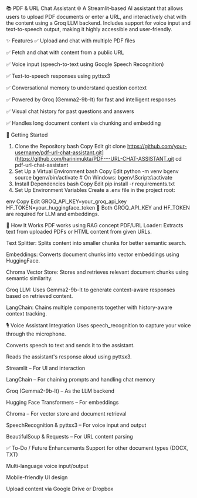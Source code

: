 📚 PDF & URL Chat Assistant 🌐
A Streamlit-based AI assistant that allows users to upload PDF documents or enter a URL, and interactively chat with the content using a Groq LLM backend. Includes support for voice input and text-to-speech output, making it highly accessible and user-friendly.

✨ Features
✅ Upload and chat with multiple PDF files

✅ Fetch and chat with content from a public URL

✅ Voice input (speech-to-text using Google Speech Recognition)

✅ Text-to-speech responses using pyttsx3

✅ Conversational memory to understand question context

✅ Powered by Groq (Gemma2-9b-It) for fast and intelligent responses

✅ Visual chat history for past questions and answers

✅ Handles long document content via chunking and embedding

🚀 Getting Started
1. Clone the Repository
bash
Copy
Edit
git clone https://github.com/your-username/pdf-url-chat-assistant.git](https://github.com/harinimukta/PDF---URL-CHAT-ASSISTANT.git
cd pdf-url-chat-assistant
2. Set Up a Virtual Environment
bash
Copy
Edit
python -m venv bgenv
source bgenv/bin/activate       # On Windows: bgenv\Scripts\activate
3. Install Dependencies
bash
Copy
Edit
pip install -r requirements.txt
4. Set Up Environment Variables
Create a .env file in the project root:

env
Copy
Edit
GROQ_API_KEY=your_groq_api_key
HF_TOKEN=your_huggingface_token
🔐 Both GROQ_API_KEY and HF_TOKEN are required for LLM and embeddings.

🧠 How It Works
PDF works using RAG concept
PDF/URL Loader: Extracts text from uploaded PDFs or HTML content from given URLs.

Text Splitter: Splits content into smaller chunks for better semantic search.

Embeddings: Converts document chunks into vector embeddings using HuggingFace.

Chroma Vector Store: Stores and retrieves relevant document chunks using semantic similarity.

Groq LLM: Uses Gemma2-9b-It to generate context-aware responses based on retrieved content.

LangChain: Chains multiple components together with history-aware context tracking.

🎙️ Voice Assistant Integration
Uses speech_recognition to capture your voice through the microphone.

Converts speech to text and sends it to the assistant.

Reads the assistant's response aloud using pyttsx3.

Streamlit – For UI and interaction

LangChain – For chaining prompts and handling chat memory

Groq (Gemma2-9b-It) – As the LLM backend

Hugging Face Transformers – For embeddings

Chroma – For vector store and document retrieval

SpeechRecognition & pyttsx3 – For voice input and output

BeautifulSoup & Requests – For URL content parsing

✅ To-Do / Future Enhancements
 Support for other document types (DOCX, TXT)

 Multi-language voice input/output

 Mobile-friendly UI design

 Upload content via Google Drive or Dropbox


